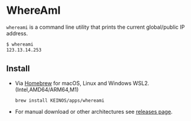 # WhereAmI

`whereami` is a command line utility that prints the current global/public IP address.

```bash
$ whereami
123.13.14.253
```

## Install

- Via [Homebrew](https://brew.sh/) for macOS, Linux and Windows WSL2. (Intel,AMD64/ARM64,M1)

    ```bash
    brew install KEINOS/apps/whereami
    ```

- For manual download or other architectures see [releases page](/).

